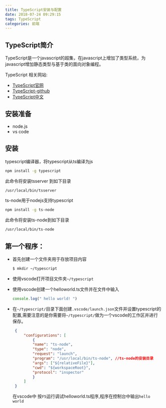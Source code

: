 ```yaml
---
title: TypeScript安装与配置
date: 2018-07-24 09:29:15
tags: TypeScript
categories: 前端
---
```


## TypeScript简介

TypeScript是一个javascript的超集，在javascript上增加了类型系统，为javascript增加静态类型与基于类的面向对象编程。

TypeScript 相关网站:

- [TypeScript官网 ](http://www.typescriptlang.org) 
- [TypeScript-github](https://github.com/Microsoft/TypeScript)
- [TypeScript中文](https://www.tslang.cn)

## 安装准备

- node.js
- vs code

## 安装

typescript编译器，将typescript从ts编译为js

```bash
npm install -g typescript 
```

此命令将安装tsserver 到如下目录

```bash 
/usr/local/bin/tsserver
```



ts-node用于nodejs支持typescript

```bash
npm install -g ts-node
```

此命令将安装ts-node到如下目录

```bash
/usr/local/bin/ts-node
```

## 第一个程序：

* 首先创建一个文件夹用于存放项目内容

  ```bash
  $ mkdir ~/typescript
  ```

* 使用vscode打开项目文件夹`~/typescript`

* 使用vscode创建一个helloworld.ts文件并在文件中输入

  ```javascript
  console.log(" hello world! ")
  ```

* 在`~/typescript/`目录下面创建`.vscode/launch.json`文件并设置typescript的配置,需要注意的是你需要将`~/typescript/`做为一个vscode的工作区并进行保存。

  ```json
   {
       "configurations": [
           {
           "name": "ts-node",
           "type": "node",
           "request": "launch",
           "program": "/usr/local/bin/ts-node", //ts-node的安装目录
           "args": ["${relativeFile}"],
           "cwd": "${workspaceRoot}",
           "protocol": "inspector"
           }
       ]
   }
  ```

  在vscode中 按`F5`运行调试helloworld.ts程序,程序在控制台中输出` hello world `

